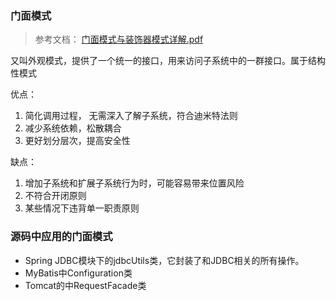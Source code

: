 ### 门面模式

> 参考文档： [门面模式与装饰器模式详解.pdf](source/门面模式与装饰器模式详解.pdf) 

又叫外观模式，提供了一个统一的接口，用来访问子系统中的一群接口。属于结构性模式

优点：

1. 简化调用过程， 无需深入了解子系统，符合迪米特法则
2. 减少系统依赖，松散耦合
3. 更好划分层次，提高安全性

缺点：

1. 增加子系统和扩展子系统行为时，可能容易带来位置风险
2. 不符合开闭原则
3. 某些情况下违背单一职责原则

### 源码中应用的门面模式

* Spring JDBC模块下的jdbcUtils类，它封装了和JDBC相关的所有操作。
* MyBatis中Configuration类
* Tomcat的中RequestFacade类



